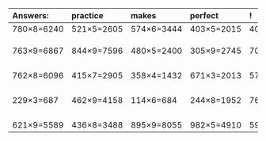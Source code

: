 | Answers: | practice | makes | perfect | ! |
| :--- | :--- | :--- | :--- | :--- |
| 780×8=6240 | 521×5=2605 | 574×6=3444 | 403×5=2015 | 401×9=3609 | 
|   |   |   |   |   | 
|   |   |   |   |   | 
|   |   |   |   |   | 
| 763×9=6867 | 844×9=7596 | 480×5=2400 | 305×9=2745 | 700×3=2100 | 
|   |   |   |   |   | 
|   |   |   |   |   | 
|   |   |   |   |   | 
|   |   |   |   |   | 
| 762×8=6096 | 415×7=2905 | 358×4=1432 | 671×3=2013 | 572×7=4004 | 
|   |   |   |   |   | 
|   |   |   |   |   | 
|   |   |   |   |   | 
|   |   |   |   |   | 
| 229×3=687 | 462×9=4158 | 114×6=684 | 244×8=1952 | 769×8=6152 | 
|   |   |   |   |   | 
|   |   |   |   |   | 
|   |   |   |   |   | 
|   |   |   |   |   | 
| 621×9=5589 | 436×8=3488 | 895×9=8055 | 982×5=4910 | 599×6=3594 | 
